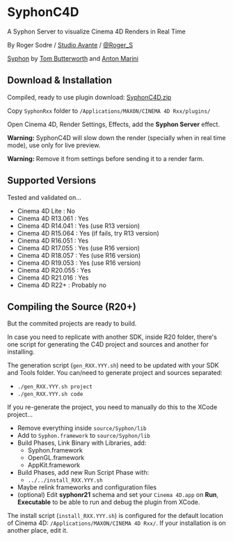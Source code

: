 # SyphonC4D

A Syphon Server to visualize Cinema 4D Renders in Real Time


By Roger Sodre / [Studio Avante](http://studioavante.com/) / [@Roger_S](https://twitter.com/Roger_S)

[Syphon](http://syphon.v002.info/) by [Tom Butterworth](http://kriss.cx/tom/) and [Anton Marini](http://vade.info/)

## Download & Installation

Compiled, ready to use plugin download: 
[SyphonC4D.zip](http://download.studioavante.com/Syphon/SyphonC4D.zip)

Copy `SyphonRxx` folder to `/Applications/MAXON/CINEMA 4D Rxx/plugins/`

Open Cinema 4D, Render Settings, Effects, add the **Syphon Server** effect.

**Warning:** SyphonC4D will slow down the render (specially when in real time mode), use only for live preview.

**Warning:** Remove it from settings before sending it to a render farm.

## Supported Versions

Tested and validated on...

* Cinema 4D Lite	: No
* Cinema 4D R13.061	: Yes
* Cinema 4D R14.041	: Yes (use R13 version)
* Cinema 4D R15.064	: Yes (if fails, try R13 version)
* Cinema 4D R16.051	: Yes
* Cinema 4D R17.055	: Yes (use R16 version)
* Cinema 4D R18.057	: Yes (use R16 version)
* Cinema 4D R19.053	: Yes (use R16 version)
* Cinema 4D R20.055	: Yes
* Cinema 4D R21.016	: Yes
* Cinema 4D R22+	: Probably no


## Compiling the Source (R20+)

But the commited projects are ready to build.

In case you need to replicate with another SDK, inside R20 folder, there's one script for generating the C4D project and sources and another for installing.

The generation script (`gen_RXX.YYY.sh`) need to be updated with your SDK and Tools folder. You can/need to generate project and sources separated:

* `./gen_RXX.YYY.sh project`
* `./gen_RXX.YYY.sh code`

If you re-generate the project, you need to manually do this to the XCode project...

* Remove everything inside `source/Syphon/lib`
* Add to `Syphon.framework` to `source/Syphon/lib`
* Build Phases, Link Binary with Libraries, add:
	* Syphon.framework
	* OpenGL.framework
	* AppKit.framework
* Build Phases, add new Run Script Phase with:
	* `../../install_RXX.YYY.sh`
* Maybe relink frameworks and configuration files
* (optional) Edit **syphonr21** schema and set your `Cinema 4D.app` on **Run**, **Executable** to be able to run and debug the plugin from XCode.

The install script (`install_RXX.YYY.sh`) is configured for the default location of Cinema 4D: `/Applications/MAXON/CINEMA 4D Rxx/`. If your installation is on another place, edit it.


